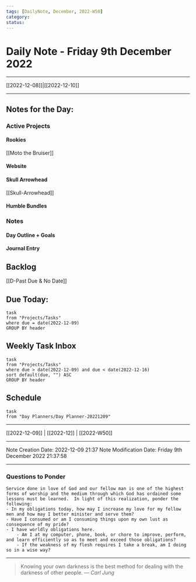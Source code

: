 ```yaml
---
tags: [DailyNote, December, 2022-W50]
category:
status:
---
```


# Daily Note - Friday 9th December 2022

---
[[2022-12-08]]|[[2022-12-10]]

---

## Notes for the Day:
### Active Projects
#### Rookies
[[Moto the Bruiser]]
#### Website
#### Skull Arrowhead
[[Skull-Arrowhead]]
#### Humble Bundles

### Notes
#### Day Outline + Goals

#### Journal Entry

## Backlog
[[D-Past Due & No Date]]

## Due Today:
```dataview
task
from "Projects/Tasks"
where due = date(2022-12-09)
GROUP BY header
```

## Weekly Task Inbox
```dataview
task
from "Projects/Tasks"
where due > date(2022-12-09) and due < date(2022-12-16)
sort default(due, "") ASC
GROUP BY header
```

## Schedule
```dataview
task
from "Day Planners/Day Planner-20221209"

```
---
[[2022-12-09]] | [[2022-12]] | [[2022-W50]]

---

Note Creation Date: 2022-12-09 21:37
Note Modification Date: Friday 9th December 2022 21:37:58 

---
### Questions to Ponder
	Service done in love of God and our fellow man is one of the highest forms of worship and the medium through which God has ordained some lessons must be learned.  In light of this realization, ponder the following:
	- In my obligations today, how may I increase my love for my fellow men and how may I better minister and serve them?
	- Have I consumed or am I consuming things upon my own lust as consequence of my pride?
	- I have worldly obligations here.  
		- Am I at my computer, phone, book, or chore to improve, perform, and learn efficiently so as to meet and exceed those obligations?  
		- If the weakness of my flesh requires I take a break, am I doing so in a wise way?

--- 
> Knowing your own darkness is the best method for dealing with the darkness of other people.
> — <cite>Carl Jung</cite>